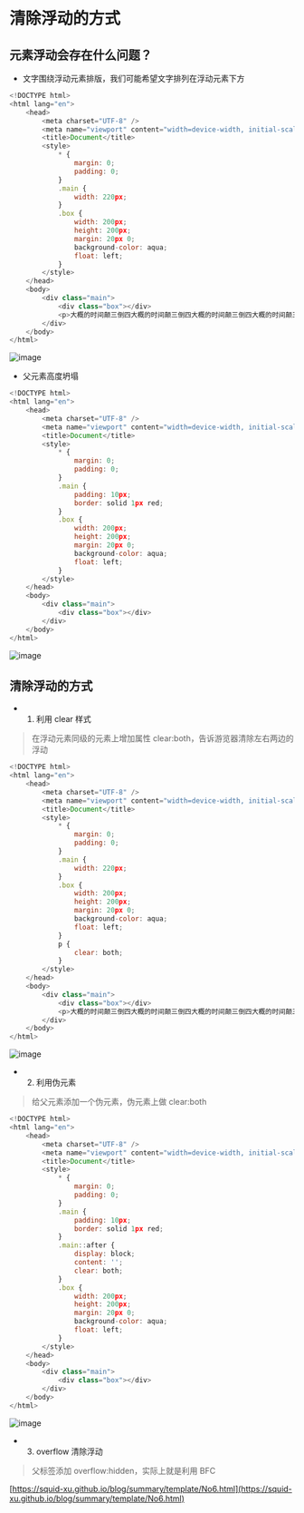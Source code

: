 # 清除浮动的方式

## 元素浮动会存在什么问题？

-   文字围绕浮动元素排版，我们可能希望文字排列在浮动元素下方

```js
<!DOCTYPE html>
<html lang="en">
	<head>
		<meta charset="UTF-8" />
		<meta name="viewport" content="width=device-width, initial-scale=1.0" />
		<title>Document</title>
		<style>
			* {
				margin: 0;
				padding: 0;
			}
			.main {
				width: 220px;
			}
			.box {
				width: 200px;
				height: 200px;
				margin: 20px 0;
				background-color: aqua;
				float: left;
			}
		</style>
	</head>
	<body>
		<div class="main">
			<div class="box"></div>
			<p>大概的时间颠三倒四大概的时间颠三倒四大概的时间颠三倒四大概的时间颠三倒四大概的时间颠三倒四</p>
		</div>
	</body>
</html>

```

![image](https://github.com/squid-Xu/picx-images-hosting/raw/master/20240713/image.86tja0w1dz.webp)

-   父元素高度坍塌

```js
<!DOCTYPE html>
<html lang="en">
	<head>
		<meta charset="UTF-8" />
		<meta name="viewport" content="width=device-width, initial-scale=1.0" />
		<title>Document</title>
		<style>
			* {
				margin: 0;
				padding: 0;
			}
			.main {
				padding: 10px;
				border: solid 1px red;
			}
			.box {
				width: 200px;
				height: 200px;
				margin: 20px 0;
				background-color: aqua;
				float: left;
			}
		</style>
	</head>
	<body>
		<div class="main">
			<div class="box"></div>
		</div>
	</body>
</html>

```

![image](https://github.com/squid-Xu/picx-images-hosting/raw/master/20240713/image.4xufddbfdw.webp)

## 清除浮动的方式

-   1. 利用 clear 样式

> 在浮动元素同级的元素上增加属性 clear:both，告诉游览器清除左右两边的浮动

```js
<!DOCTYPE html>
<html lang="en">
	<head>
		<meta charset="UTF-8" />
		<meta name="viewport" content="width=device-width, initial-scale=1.0" />
		<title>Document</title>
		<style>
			* {
				margin: 0;
				padding: 0;
			}
			.main {
				width: 220px;
			}
			.box {
				width: 200px;
				height: 200px;
				margin: 20px 0;
				background-color: aqua;
				float: left;
			}
			p {
				clear: both;
			}
		</style>
	</head>
	<body>
		<div class="main">
			<div class="box"></div>
			<p>大概的时间颠三倒四大概的时间颠三倒四大概的时间颠三倒四大概的时间颠三倒四大概的时间颠三倒四</p>
		</div>
	</body>
</html>

```

![image](https://github.com/squid-Xu/picx-images-hosting/raw/master/20240713/image.8vmsu1qml9.webp)

-   2. 利用伪元素

> 给父元素添加一个伪元素，伪元素上做 clear:both

```js
<!DOCTYPE html>
<html lang="en">
	<head>
		<meta charset="UTF-8" />
		<meta name="viewport" content="width=device-width, initial-scale=1.0" />
		<title>Document</title>
		<style>
			* {
				margin: 0;
				padding: 0;
			}
			.main {
				padding: 10px;
				border: solid 1px red;
			}
			.main::after {
				display: block;
				content: '';
				clear: both;
			}
			.box {
				width: 200px;
				height: 200px;
				margin: 20px 0;
				background-color: aqua;
				float: left;
			}
		</style>
	</head>
	<body>
		<div class="main">
			<div class="box"></div>
		</div>
	</body>
</html>

```

![image](https://github.com/squid-Xu/picx-images-hosting/raw/master/20240713/image.70a81fiuky.webp)

-   3. overflow 清除浮动

> 父标签添加 overflow:hidden，实际上就是利用 BFC

[https://squid-xu.github.io/blog/summary/template/No6.html](https://squid-xu.github.io/blog/summary/template/No6.html)
